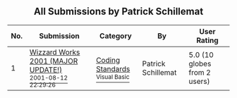 ﻿<div align="center">

## All Submissions by Patrick Schillemat

</div>

No.  | Submission | Category | By   | User Rating
---- | ---------- | -------- | ---- | -----------
1 | [Wizzard Works 2001 \(MAJOR UPDATE\!\)<br /><sup>2001-08-12 22:29:26</sup>](https://github.com/Planet-Source-Code/patrick-schillemat-wizzard-works-2001-major-update__1-26132) | [Coding Standards<br /><sup>Visual Basic</sup>](../ByCategory/coding-standards__1-43.md) | Patrick Schillemat | 5.0 (10 globes from 2 users)
